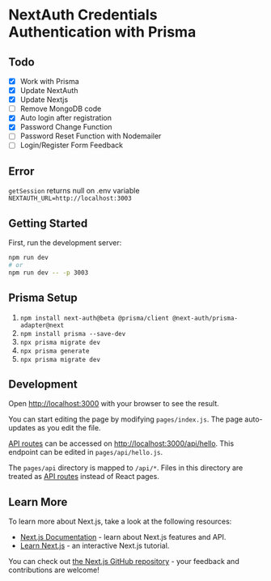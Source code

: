 # NextAuth Credentials Authentication with Prisma
## Todo
- [x] Work with Prisma
- [x] Update NextAuth
- [x] Update Nextjs
- [ ] Remove MongoDB code
- [x] Auto login after registration
- [x] Password Change Function
- [ ] Password Reset Function with Nodemailer
- [ ] Login/Register Form Feedback

## Error
`getSession` returns null on .env variable `NEXTAUTH_URL=http://localhost:3003`

## Getting Started

First, run the development server:

```bash
npm run dev
# or
npm run dev -- -p 3003
```

## Prisma Setup
1. `npm install next-auth@beta @prisma/client @next-auth/prisma-adapter@next`
2. `npm install prisma --save-dev`
3. `npx prisma migrate dev`
4. `npx prisma generate`
5. `npx prisma migrate dev`

## Development
Open [http://localhost:3000](http://localhost:3000) with your browser to see the result.

You can start editing the page by modifying `pages/index.js`. The page auto-updates as you edit the file.

[API routes](https://nextjs.org/docs/api-routes/introduction) can be accessed on [http://localhost:3000/api/hello](http://localhost:3000/api/hello). This endpoint can be edited in `pages/api/hello.js`.

The `pages/api` directory is mapped to `/api/*`. Files in this directory are treated as [API routes](https://nextjs.org/docs/api-routes/introduction) instead of React pages.

## Learn More

To learn more about Next.js, take a look at the following resources:

- [Next.js Documentation](https://nextjs.org/docs) - learn about Next.js features and API.
- [Learn Next.js](https://nextjs.org/learn) - an interactive Next.js tutorial.

You can check out [the Next.js GitHub repository](https://github.com/vercel/next.js/) - your feedback and contributions are welcome!